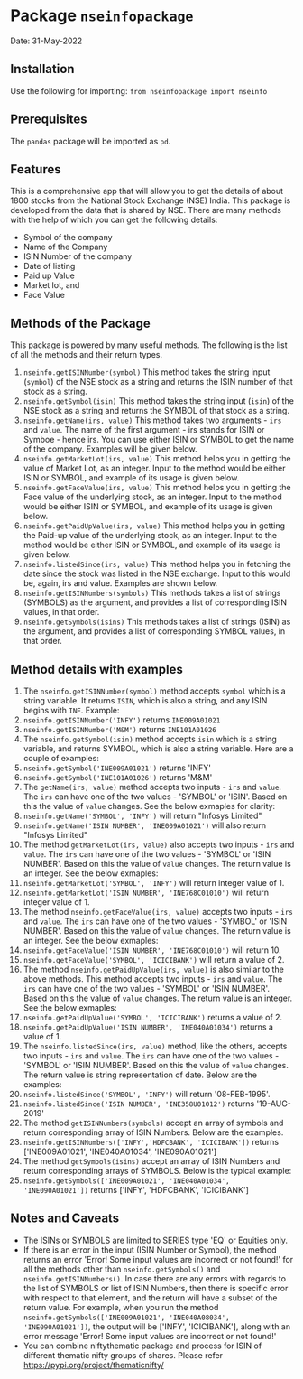 # Package ```nseinfopackage```
Date: 31-May-2022
## Installation

Use the following for importing: ```from nseinfopackage import nseinfo```

## Prerequisites
The ```pandas```  package will be imported as ```pd```.

## Features
This is a comprehensive app that will allow you to get the details of about 1800 stocks from the National Stock Exchange (NSE) India. This package is developed from the data that is shared by NSE. There are many methods with the help of which you can get the following details:

* Symbol of the company
* Name of the Company
* ISIN Number of the company
* Date of listing
* Paid up Value
* Market lot, and
* Face Value

## Methods of the Package
This package is powered by many useful methods. The following is the list of all the methods and their return types.

1. ```nseinfo.getISINNumber(symbol)``` This method takes the string input (```symbol```) of the NSE stock as a string and returns the ISIN number of that stock as a string.
2. ```nseinfo.getSymbol(isin)``` This method takes the string input (```isin```) of the NSE stock as a string and returns the SYMBOL of that stock as a string.
3. ```nseinfo.getName(irs, value)``` This method takes two arguments - ```irs``` and ```value```. The name of the first argument - irs stands for ISIN or Symboe - hence irs. You can use either ISIN or SYMBOL to get the name of the company. Examples will be given below.
4. ```nseinfo.getMarketLot(irs, value)``` This method helps you in getting the value of Market Lot, as an integer. Input to the method would be either ISIN or SYMBOL, and example of its usage is given below.
5. ```nseinfo.getFaceValue(irs, value)``` This method helps you in getting the Face value of the underlying stock, as an integer. Input to the method would be either ISIN or SYMBOL, and example of its usage is given below.
6. ```nseinfo.getPaidUpValue(irs, value)``` This method helps you in getting the Paid-up value of the underlying stock, as an integer. Input to the method would be either ISIN or SYMBOL, and example of its usage is given below.
7. ```nseinfo.listedSince(irs, value)``` This method helps you in fetching the date since the stock was listed in the NSE exchange. Input to this would be, again, irs and value. Examples are shown below.
8. ```nseinfo.getISINNumbers(symbols)``` This methods takes a list of strings (SYMBOLS) as the argument, and provides a list of corresponding ISIN values, in that order.
9. ```nseinfo.getSymbols(isins)``` This methods takes a list of strings (ISIN) as the argument, and provides a list of corresponding SYMBOL values, in that order.

## Method details with examples
1. The ```nseinfo.getISINNumber(symbol)``` method accepts ```symbol``` which is a string variable. It returns ```ISIN```, which is also a string, and any ISIN begins with ```INE```. Example:
  1. ```nseinfo.getISINNumber('INFY')``` returns ```INE009A01021```
  1. ```nseinfo.getISINNumber('M&M')``` returns ```INE101A01026```
1. The ```nseinfo.getSymbol(isin)``` method accepts ```isin``` which is a string variable, and returns SYMBOL, which is also a string variable. Here are a couple of examples:
  1. ```nseinfo.getSymbol('INE009A01021')``` returns 'INFY'
  1. ```nseinfo.getSymbol('INE101A01026')``` returns 'M&M'
1. The ```getName(irs, value)``` method accepts two inputs - ```irs``` and ```value```. The ```irs``` can have one of the two values - 'SYMBOL' or 'ISIN'. Based on this the value of ```value``` changes. See the below exmaples for clarity:
  1. ```nseinfo.getName('SYMBOL', 'INFY')``` will return "Infosys Limited"
  1. ```nseinfo.getName('ISIN NUMBER', 'INE009A01021')``` will also return "Infosys Limited"
1. The method ```getMarketLot(irs, value)``` also accepts two inputs - ```irs``` and ```value```. The ```irs``` can have one of the two values - 'SYMBOL' or 'ISIN NUMBER'. Based on this the value of ```value``` changes. The return value is an integer. See the below exmaples:
  1. ```nseinfo.getMarketLot('SYMBOL', 'INFY')``` will return integer value of 1.
  1. ```nseinfo.getMarketLot('ISIN NUMBER', 'INE768C01010')``` will return integer value of 1.
1. The method ```nseinfo.getFaceValue(irs, value)``` accepts two inputs - ```irs``` and ```value```. The ```irs``` can have one of the two values - 'SYMBOL' or 'ISIN NUMBER'. Based on this the value of ```value``` changes. The return value is an integer. See the below exmaples:
  1. ```nseinfo.getFaceValue('ISIN NUMBER', 'INE768C01010')``` will return 10.
  1. ```nseinfo.getFaceValue('SYMBOL', 'ICICIBANK')``` will return a value of 2.
1. The method ```nseinfo.getPaidUpValue(irs, value)``` is also similar to the above methods. This method accepts two inputs - ```irs``` and ```value```. The ```irs``` can have one of the two values - 'SYMBOL' or 'ISIN NUMBER'. Based on this the value of ```value``` changes. The return value is an integer. See the below exmaples:
  1. ```nseinfo.getPaidUpValue('SYMBOL', 'ICICIBANK')``` returns a value of 2.
  1. ```nseinfo.getPaidUpValue('ISIN NUMBER', 'INE040A01034')``` returns a value of 1.
1. The ```nseinfo.listedSince(irs, value)``` method, like the others, accepts two inputs - ```irs``` and ```value```. The ```irs``` can have one of the two values - 'SYMBOL' or 'ISIN NUMBER'. Based on this the value of ```value``` changes. The return value is string representation of date. Below are the examples:
  1. ```nseinfo.listedSince('SYMBOL', 'INFY')``` will return '08-FEB-1995'.
  1. ```nseinfo.listedSince('ISIN NUMBER', 'INE358U01012')``` returns '19-AUG-2019'
1. The method ```getISINNumbers(symbols)``` accept an array of symbols and return corresponding array of ISIN Numbers. Below are the examples.
  1. ```nseinfo.getISINNumbers(['INFY','HDFCBANK', 'ICICIBANK'])``` returns ['INE009A01021', 'INE040A01034', 'INE090A01021']
1. The method ```getSymbols(isins)``` accept an array of ISIN Numbers and return corresponding arrays of SYMBOLS. Below is the typical example:
  1. ```nseinfo.getSymbols(['INE009A01021', 'INE040A01034', 'INE090A01021'])``` returns ['INFY', 'HDFCBANK', 'ICICIBANK']
## Notes and Caveats
* The ISINs or SYMBOLS are limited to SERIES type 'EQ' or Equities only. 
* If there is an error in the input (ISIN Number or Symbol), the method returns an error 'Error! Some input values are incorrect or not found!' for all the methods other than ```nseinfo.getSymbols()``` and ```nseinfo.getISINNumbers()```. In case there are any errors with regards to the list of SYMBOLS or list of ISIN Numbers, then there is specific error with respect to that element, and the return will have a subset of the return value. For example, when you run the method ```nseinfo.getSymbols(['INE009A01021', 'INE040A08034', 'INE090A01021'])```, the output will be ['INFY', 'ICICIBANK'], along with an error message 'Error! Some input values are incorrect or not found!'
* You can combine niftythematic package and process for ISIN of different thematic nifty groups of shares. Please refer https://pypi.org/project/thematicnifty/
